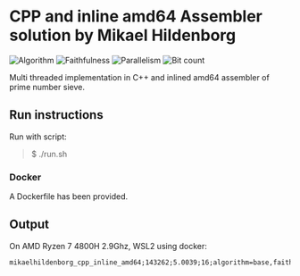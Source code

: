 # CPP and inline amd64 Assembler solution by Mikael Hildenborg

![Algorithm](https://img.shields.io/badge/Algorithm-base-green)
![Faithfulness](https://img.shields.io/badge/Faithful-yes-green)
![Parallelism](https://img.shields.io/badge/Parallel-yes-green)
![Bit count](https://img.shields.io/badge/Bits-1-green)

Multi threaded implementation in C++ and inlined amd64 assembler of prime number sieve.

## Run instructions

Run with script:
> $ ./run.sh

### Docker

A Dockerfile has been provided.

## Output

On AMD Ryzen 7 4800H 2.9Ghz, WSL2 using docker:

```
mikaelhildenborg_cpp_inline_amd64;143262;5.0039;16;algorithm=base,faithful=yes,bits=1
```
